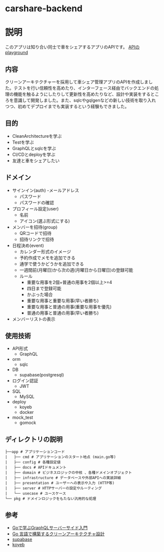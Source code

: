 # carshare-backend

# 説明
このアプリは知り合い同士で車をシェアするアプリのAPIです。
[APIのplayground](https://my-go-api-onion0904-2d2c780f.koyeb.app/)

## 内容
クリーンアーキテクチャーを採用して車シェア管理アプリのAPIを作成しました。テストを行い信頼性を高めたり、インターフェース経由でバックエンドの処理の機能を触るようにしたりして更新性を高めたりなど、設計や実装をするところを意識して開発しました。また、sqlcやgqlgenなどの新しい技術を取り入れつつ、初めてデプロイまでも実装するという経験もできました。 

## 目的
- CleanArchitectureを学ぶ
- Testを学ぶ
- GraphQLとsqlcを学ぶ
- CI/CDとdeployを学ぶ
- 友達と車をシェアしたい

## ドメイン
- サインイン(auth)
    -メールアドレス
    - パスワード
    - パスワードの確認
- プロフィール設定(user)
    - 名前
    - アイコン(選ぶ形式にする)
- メンバーを招待(group)
    - QRコードで招待
    - 招待リンクで招待
- 日程決め(event)
    - カレンダー形式のイメージ
    - 予約作成でメモを追加できる
    - 通学で使うかどうかを追加できる
    - 一週間前(月曜日)から次の週(月曜日から日曜日)の登録可能
    - ルール
        - 重要な用事を2個+普通の用事を2個以上>=4
        - 四日まで登録可能
        - かぶった場合
        - 重要な用事と重要な用事(早い者勝ち)
        - 重要な用事と普通の用事(重要な用事を優先)
        - 普通の用事と普通の用事(早い者勝ち)
- メンバーリストの表示


## 使用技術
- API形式
    - GraphQL
- orm
    - sqlc
- DB
    - supabase(postgresql)
- ログイン認証
    - JWT
- SQL
    - MySQL
- deploy
    - koyeb
    - docker
- mock_test
    - gomock

## ディレクトリの説明

```
├──app # アプリケーションコード
|   ├── cmd # アプリケーションのスタート地点 (main.go等)
|   ├── config # 各種設定値
|   ├── docs # APIドキュメント
|   ├── domain # ビジネスロジックの中核 、各種ドメインオブジェクト
|   ├── infrastructure # データベースや外部APIへの実装詳細
|   ├── presentation # ユーザーへの表⽰や⼊⼒ (HTTP等)
|   ├── server # HTTPサーバーの設定やルーティング
|   └── usecase # ユースケース
└── pkg # ドメインロジックをもたない汎⽤的な処理
```

## 参考

- [Goで学ぶGraphQLサーバーサイド入門](https://zenn.dev/hsaki/books/golang-graphql)
- [Go ⾔語で構築するクリーンアーキテクチャ設計](https://techbookfest.org/product/9a3U54LBdKDE30ewPS6Ugn?productVariantID=itEzQN5gKZX8gXMmLTEXAB)
- [supabase](https://qiita.com/FrohleinYoshie/items/4acf666572e54232589a)
- [koyeb](https://www.koyeb.com/docs/deploy/go)